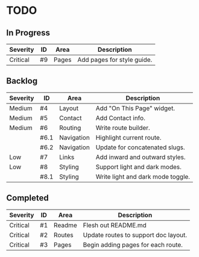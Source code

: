 # TODO

## In Progress

| Severity | ID      | Area        | Description                               |
|----------|---------|-------------|-------------------------------------------|
| Critical | #9      | Pages       | Add pages for style guide.                |


## Backlog

| Severity | ID      | Area        | Description                               |
|----------|---------|-------------|-------------------------------------------|
| Medium   | #4      | Layout      | Add "On This Page" widget.                |
| Medium   | #5      | Contact     | Add Contact info.                         |
| Medium   | #6      | Routing     | Write route builder.                      |
|          | #6.1    | Navigation  | Highlight current route.                  |
|          | #6.2    | Navigation  | Update for concatenated slugs.            |
| Low      | #7      | Links       | Add inward and outward styles.            |
| Low      | #8      | Styling     | Support light and dark modes.             |
|          | #8.1    | Styling     | Write light and dark mode toggle.         |


## Completed

| Severity | ID      | Area        | Description                               |
|----------|---------|-------------|-------------------------------------------|
| Critical | #1      | Readme      | Flesh out README.md                       |
| Critical | #2      | Routes      | Update routes to support doc layout.      |
| Critical | #3      | Pages       | Begin adding pages for each route.        |
